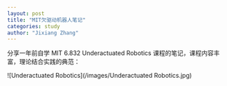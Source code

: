 ```yaml
---
layout: post
title: "MIT欠驱动机器人笔记"
categories: study
author: "Jixiang Zhang"
---
```


分享一年前自学 MIT 6.832 Underactuated Robotics 课程的笔记，课程内容丰富，理论结合实践的典范：

![Underactuated Robotics](/images/Underactuated Robotics.jpg)

